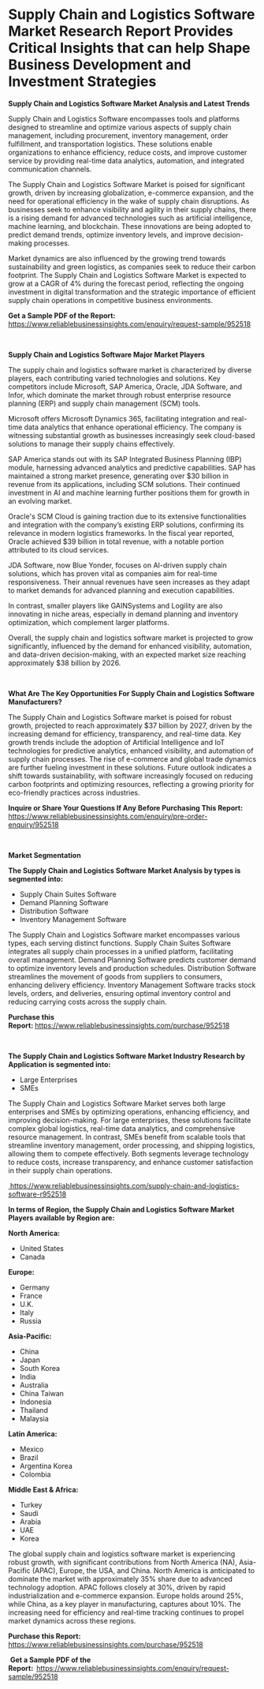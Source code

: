 <p><h1>Supply Chain and Logistics Software Market Research Report Provides Critical Insights that can help Shape Business Development and Investment Strategies</h1></p><p><strong>Supply Chain and Logistics Software Market Analysis and Latest Trends</strong></p>
<p><p>Supply Chain and Logistics Software encompasses tools and platforms designed to streamline and optimize various aspects of supply chain management, including procurement, inventory management, order fulfillment, and transportation logistics. These solutions enable organizations to enhance efficiency, reduce costs, and improve customer service by providing real-time data analytics, automation, and integrated communication channels.</p><p>The Supply Chain and Logistics Software Market is poised for significant growth, driven by increasing globalization, e-commerce expansion, and the need for operational efficiency in the wake of supply chain disruptions. As businesses seek to enhance visibility and agility in their supply chains, there is a rising demand for advanced technologies such as artificial intelligence, machine learning, and blockchain. These innovations are being adopted to predict demand trends, optimize inventory levels, and improve decision-making processes.</p><p>Market dynamics are also influenced by the growing trend towards sustainability and green logistics, as companies seek to reduce their carbon footprint. The Supply Chain and Logistics Software Market is expected to grow at a CAGR of 4% during the forecast period, reflecting the ongoing investment in digital transformation and the strategic importance of efficient supply chain operations in competitive business environments.</p></p>
<p><strong>Get a Sample PDF of the Report:&nbsp;</strong> <a href="https://www.reliablebusinessinsights.com/enquiry/request-sample/952518?utm_campaign=3539&utm_medium=2&utm_source=Github&utm_content=ia&utm_term=18042025&utm_id=supply-chain-and-logistics-software">https://www.reliablebusinessinsights.com/enquiry/request-sample/952518</a></p>
<p>&nbsp;</p>
<p><strong>Supply Chain and Logistics Software Major Market Players</strong></p>
<p><p>The supply chain and logistics software market is characterized by diverse players, each contributing varied technologies and solutions. Key competitors include Microsoft, SAP America, Oracle, JDA Software, and Infor, which dominate the market through robust enterprise resource planning (ERP) and supply chain management (SCM) tools. </p><p>Microsoft offers Microsoft Dynamics 365, facilitating integration and real-time data analytics that enhance operational efficiency. The company is witnessing substantial growth as businesses increasingly seek cloud-based solutions to manage their supply chains effectively. </p><p>SAP America stands out with its SAP Integrated Business Planning (IBP) module, harnessing advanced analytics and predictive capabilities. SAP has maintained a strong market presence, generating over $30 billion in revenue from its applications, including SCM solutions. Their continued investment in AI and machine learning further positions them for growth in an evolving market.</p><p>Oracle's SCM Cloud is gaining traction due to its extensive functionalities and integration with the company’s existing ERP solutions, confirming its relevance in modern logistics frameworks. In the fiscal year reported, Oracle achieved $39 billion in total revenue, with a notable portion attributed to its cloud services.</p><p>JDA Software, now Blue Yonder, focuses on AI-driven supply chain solutions, which has proven vital as companies aim for real-time responsiveness. Their annual revenues have seen increases as they adapt to market demands for advanced planning and execution capabilities.</p><p>In contrast, smaller players like GAINSystems and Logility are also innovating in niche areas, especially in demand planning and inventory optimization, which complement larger platforms.</p><p>Overall, the supply chain and logistics software market is projected to grow significantly, influenced by the demand for enhanced visibility, automation, and data-driven decision-making, with an expected market size reaching approximately $38 billion by 2026.</p></p>
<p>&nbsp;</p>
<p><strong>What Are The Key Opportunities For Supply Chain and Logistics Software Manufacturers?</strong></p>
<p><p>The Supply Chain and Logistics Software market is poised for robust growth, projected to reach approximately $37 billion by 2027, driven by the increasing demand for efficiency, transparency, and real-time data. Key growth trends include the adoption of Artificial Intelligence and IoT technologies for predictive analytics, enhanced visibility, and automation of supply chain processes. The rise of e-commerce and global trade dynamics are further fueling investment in these solutions. Future outlook indicates a shift towards sustainability, with software increasingly focused on reducing carbon footprints and optimizing resources, reflecting a growing priority for eco-friendly practices across industries.</p></p>
<p><strong>Inquire or Share Your Questions If Any Before Purchasing This Report:</strong> <a href="https://www.reliablebusinessinsights.com/enquiry/pre-order-enquiry/952518?utm_campaign=3539&utm_medium=2&utm_source=Github&utm_content=ia&utm_term=18042025&utm_id=supply-chain-and-logistics-software">https://www.reliablebusinessinsights.com/enquiry/pre-order-enquiry/952518</a></p>
<p>&nbsp;</p>
<p><strong>Market Segmentation</strong></p>
<p><strong>The Supply Chain and Logistics Software Market Analysis by types is segmented into:</strong></p>
<p><ul><li>Supply Chain Suites Software</li><li>Demand Planning Software</li><li>Distribution Software</li><li>Inventory Management Software</li></ul></p>
<p><p>The Supply Chain and Logistics Software market encompasses various types, each serving distinct functions. Supply Chain Suites Software integrates all supply chain processes in a unified platform, facilitating overall management. Demand Planning Software predicts customer demand to optimize inventory levels and production schedules. Distribution Software streamlines the movement of goods from suppliers to consumers, enhancing delivery efficiency. Inventory Management Software tracks stock levels, orders, and deliveries, ensuring optimal inventory control and reducing carrying costs across the supply chain.</p></p>
<p><strong>Purchase this Report:&nbsp;</strong><a href="https://www.reliablebusinessinsights.com/purchase/952518?utm_campaign=3539&utm_medium=2&utm_source=Github&utm_content=ia&utm_term=18042025&utm_id=supply-chain-and-logistics-software">https://www.reliablebusinessinsights.com/purchase/952518</a></p>
<p>&nbsp;</p>
<p><strong>The Supply Chain and Logistics Software Market Industry Research by Application is segmented into:</strong></p>
<p><ul><li>Large Enterprises</li><li>SMEs</li></ul></p>
<p><p>The Supply Chain and Logistics Software Market serves both large enterprises and SMEs by optimizing operations, enhancing efficiency, and improving decision-making. For large enterprises, these solutions facilitate complex global logistics, real-time data analytics, and comprehensive resource management. In contrast, SMEs benefit from scalable tools that streamline inventory management, order processing, and shipping logistics, allowing them to compete effectively. Both segments leverage technology to reduce costs, increase transparency, and enhance customer satisfaction in their supply chain operations.</p></p>
<p><a href="https://www.reliablebusinessinsights.com/supply-chain-and-logistics-software-r952518?utm_campaign=3539&utm_medium=2&utm_source=Github&utm_content=ia&utm_term=18042025&utm_id=supply-chain-and-logistics-software">&nbsp;https://www.reliablebusinessinsights.com/supply-chain-and-logistics-software-r952518</a></p>
<p><strong>In terms of Region, the Supply Chain and Logistics Software Market Players available by Region are:</strong></p>
<p>
    <p> <strong> North America: </strong>
        <ul>
            <li>United States</li>
            <li>Canada</li>
        </ul>
        </p> 
    <p> <strong> Europe: </strong>
        <ul>
            <li>Germany</li>
            <li>France</li>
            <li>U.K.</li>
            <li>Italy</li>
            <li>Russia</li>
        </ul>
        </p> 
    <p> <strong> Asia-Pacific: </strong>
        <ul>
            <li>China</li>
            <li>Japan</li>
            <li>South Korea</li>
            <li>India</li>
            <li>Australia</li>
            <li>China Taiwan</li>
            <li>Indonesia</li>
            <li>Thailand</li>
            <li>Malaysia</li>
        </ul>
        </p> 
    <p> <strong> Latin America: </strong>
        <ul>
            <li>Mexico</li>
            <li>Brazil</li>
            <li>Argentina Korea</li>
            <li>Colombia</li>
        </ul>
        </p> 
    <p> <strong> Middle East & Africa: </strong>
        <ul>
            <li>Turkey</li>
            <li>Saudi</li>
            <li>Arabia</li>
            <li>UAE</li>
            <li>Korea</li>
        </ul>
    </p>
    </p>
<p><p>The global supply chain and logistics software market is experiencing robust growth, with significant contributions from North America (NA), Asia-Pacific (APAC), Europe, the USA, and China. North America is anticipated to dominate the market with approximately 35% share due to advanced technology adoption. APAC follows closely at 30%, driven by rapid industrialization and e-commerce expansion. Europe holds around 25%, while China, as a key player in manufacturing, captures about 10%. The increasing need for efficiency and real-time tracking continues to propel market dynamics across these regions.</p></p>
<p><strong>Purchase this Report: </strong><a href="https://www.reliablebusinessinsights.com/purchase/952518?utm_campaign=3539&utm_medium=2&utm_source=Github&utm_content=ia&utm_term=18042025&utm_id=supply-chain-and-logistics-software">https://www.reliablebusinessinsights.com/purchase/952518</a></p>
<p>&nbsp;<strong>Get a Sample PDF of the Report:&nbsp;&nbsp;</strong><a href="https://www.reliablebusinessinsights.com/enquiry/request-sample/952518?utm_campaign=3539&utm_medium=2&utm_source=Github&utm_content=ia&utm_term=18042025&utm_id=supply-chain-and-logistics-software">https://www.reliablebusinessinsights.com/enquiry/request-sample/952518</a></p>
<p><strong></strong></p>
<p><p></p><p></p><p></p></p>